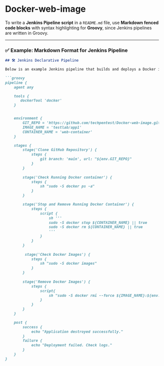 # Docker-web-image

To write a **Jenkins Pipeline script** in a `README.md` file, use **Markdown fenced code blocks** with syntax highlighting for **Groovy**, since Jenkins pipelines are written in Groovy.

---

### ✅ Example: Markdown Format for Jenkins Pipeline

````markdown
## 🛠️ Jenkins Declarative Pipeline

Below is an example Jenkins pipeline that builds and deploys a Docker image:

```groovy
pipeline {
    agent any

    tools {
       dockerTool 'docker'
    }


    environment {
        GIT_REPO = 'https://github.com/techpentest/Docker-web-image.git'
        IMAGE_NAME = 'testlab/app1'
        CONTAINER_NAME = 'web-container'
    }

    stages {
        stage('Clone GitHub Repository') {
            steps {
                git branch: 'main', url: "${env.GIT_REPO}"
            }
        }
        
        stage('Check Running Docker container') {
            steps {
                sh "sudo -S docker ps -a"
            }
        }

        stage('Stop and Remove Running Docker Container') {
            steps {
                script {
                    sh '''
                    sudo -S docker stop ${CONTAINER_NAME} || true
                    sudo -S docker rm ${CONTAINER_NAME} || true
                    '''
                }
            }
        }
        
         stage('Check Docker Images') {
            steps {
                sh "sudo -S docker images"
            }
        }
        
        stage('Remove Docker Images') {
            steps {
                script{
                    sh "sudo -S docker rmi --force ${IMAGE_NAME}:${env.BUILD_NUMBER} || true"
                }
            }
        }
    }

    post {
        success {
            echo "Application destroyed successfully."
        }
        failure {
            echo "Deployment failed. Check logs."
        }
    }
}
````
